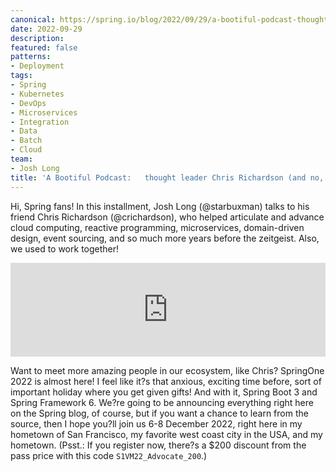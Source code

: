 ```yaml
---
canonical: https://spring.io/blog/2022/09/29/a-bootiful-podcast-thought-leader-chris-richardson-and-no-i-m-not-using-that-title-ironically
date: 2022-09-29
description: 
featured: false
patterns:
- Deployment
tags:
- Spring
- Kubernetes
- DevOps
- Microservices
- Integration
- Data
- Batch
- Cloud
team:
- Josh Long
title: 'A Bootiful Podcast:   thought leader Chris Richardson (and no, Im not using that title ironically!)'
---
```


<div>
 <p>Hi, Spring fans! In this installment, Josh Long (@starbuxman) talks to his friend Chris Richardson (@crichardson), who helped articulate and advance cloud computing, reactive programming, microservices, domain-driven design, event sourcing, and so much more years before the zeitgeist. Also, we used to work together! </p><iframe title="Thought leader Chris Richardson (and no, I?m not using that title ironically!) " allowtransparency="true" height="150" width="100%" style="border: none; min-width: min(100%, 430px);" scrolling="no" data-name="pb-iframe-player" src="https://www.podbean.com/player-v2/?i=na55b-12d71f6-pb&amp;from=pb6admin&amp;share=1&amp;download=1&amp;rtl=0&amp;fonts=Arial&amp;skin=1&amp;font-color=&amp;logo_link=episode_page&amp;btn-skin=7"></iframe>
 <p>Want to meet more amazing people in our ecosystem, like Chris? SpringOne 2022 is almost here! I feel like it?s that anxious, exciting time before, sort of important holiday where you get given gifts! And with it, Spring Boot 3 and Spring Framework 6. We?re going to be announcing everything right here on the Spring blog, of course, but if you want a chance to learn from the source, then I hope you?ll join us 6-8 December 2022, right here in my hometown of San Francisco, my favorite west coast city in the USA, and my hometown. (Psst.: If you register now, there?s a $200 discount from the pass price with this code <code>S1VM22_Advocate_200</code>.)</p>
</div>

